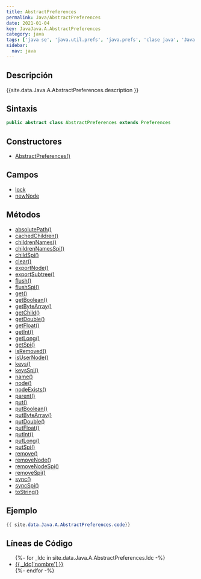 ```yaml
---
title: AbstractPreferences
permalink: Java/AbstractPreferences
date: 2021-01-04
key: JavaJava.A.AbstractPreferences
category: java
tags: ['java se', 'java.util.prefs', 'java.prefs', 'clase java', 'Java 1.4']
sidebar: 
  nav: java
---
```


## Descripción
{{site.data.Java.A.AbstractPreferences.description }}

## Sintaxis
~~~java
public abstract class AbstractPreferences extends Preferences
~~~

## Constructores
* [AbstractPreferences()](/Java/AbstractPreferences/AbstractPreferences/)

## Campos
* [lock](/Java/AbstractPreferences/lock)
* [newNode](/Java/AbstractPreferences/newNode)

## Métodos
* [absolutePath()](/Java/AbstractPreferences/absolutePath)
* [cachedChildren()](/Java/AbstractPreferences/cachedChildren)
* [childrenNames()](/Java/AbstractPreferences/childrenNames)
* [childrenNamesSpi()](/Java/AbstractPreferences/childrenNamesSpi)
* [childSpi()](/Java/AbstractPreferences/childSpi)
* [clear()](/Java/AbstractPreferences/clear)
* [exportNode()](/Java/AbstractPreferences/exportNode)
* [exportSubtree()](/Java/AbstractPreferences/exportSubtree)
* [flush()](/Java/AbstractPreferences/flush)
* [flushSpi()](/Java/AbstractPreferences/flushSpi)
* [get()](/Java/AbstractPreferences/get)
* [getBoolean()](/Java/AbstractPreferences/getBoolean)
* [getByteArray()](/Java/AbstractPreferences/getByteArray)
* [getChild()](/Java/AbstractPreferences/getChild)
* [getDouble()](/Java/AbstractPreferences/getDouble)
* [getFloat()](/Java/AbstractPreferences/getFloat)
* [getInt()](/Java/AbstractPreferences/getInt)
* [getLong()](/Java/AbstractPreferences/getLong)
* [getSpi()](/Java/AbstractPreferences/getSpi)
* [isRemoved()](/Java/AbstractPreferences/isRemoved)
* [isUserNode()](/Java/AbstractPreferences/isUserNode)
* [keys()](/Java/AbstractPreferences/keys)
* [keysSpi()](/Java/AbstractPreferences/keysSpi)
* [name()](/Java/AbstractPreferences/name)
* [node()](/Java/AbstractPreferences/node)
* [nodeExists()](/Java/AbstractPreferences/nodeExists)
* [parent()](/Java/AbstractPreferences/parent)
* [put()](/Java/AbstractPreferences/put)
* [putBoolean()](/Java/AbstractPreferences/putBoolean)
* [putByteArray()](/Java/AbstractPreferences/putByteArray)
* [putDouble()](/Java/AbstractPreferences/putDouble)
* [putFloat()](/Java/AbstractPreferences/putFloat)
* [putInt()](/Java/AbstractPreferences/putInt)
* [putLong()](/Java/AbstractPreferences/putLong)
* [putSpi()](/Java/AbstractPreferences/putSpi)
* [remove()](/Java/AbstractPreferences/remove)
* [removeNode()](/Java/AbstractPreferences/removeNode)
* [removeNodeSpi()](/Java/AbstractPreferences/removeNodeSpi)
* [removeSpi()](/Java/AbstractPreferences/removeSpi)
* [sync()](/Java/AbstractPreferences/sync)
* [syncSpi()](/Java/AbstractPreferences/syncSpi)
* [toString()](/Java/AbstractPreferences/toString)

## Ejemplo
~~~java
{{ site.data.Java.A.AbstractPreferences.code}}
~~~

## Líneas de Código
<ul>
{%- for _ldc in site.data.Java.A.AbstractPreferences.ldc -%}
   <li>
       <a href="{{_ldc['url'] }}">{{ _ldc['nombre'] }}</a>
   </li>
{%- endfor -%}
</ul>
